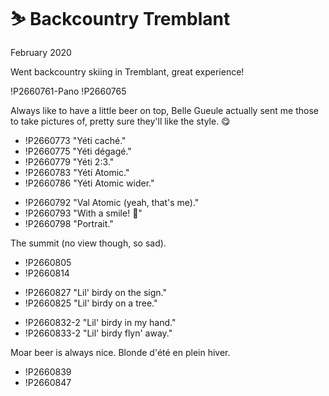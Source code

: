 # ⛷ Backcountry Tremblant
February 2020

Went backcountry skiing in Tremblant, great experience!

!P2660761-Pano
!P2660765

Always like to have a little beer on top, Belle Gueule actually sent me
those to take pictures of, pretty sure they'll like the style. 😋


<div class="slide">

* !P2660773 "Yéti caché."
* !P2660775 "Yéti dégagé."
* !P2660779 "Yéti 2:3."
* !P2660783 "Yéti Atomic."
* !P2660786 "Yéti Atomic wider."

</div>

<div class="slide">

* !P2660792 "Val Atomic (yeah, that's me)."
* !P2660793 "With a smile! 😬"
* !P2660798 "Portrait."

</div>

The summit (no view though, so sad).

<div class="slide inline-bottom">

* !P2660805
* !P2660814

</div>

<div class="slide">

* !P2660827 "Lil' birdy on the sign."
* !P2660825 "Lil' birdy on a tree."

</div>

<div class="slide">

* !P2660832-2 "Lil' birdy in my hand."
* !P2660833-2 "Lil' birdy flyn' away."

</div>

Moar beer is always nice. Blonde d'été en plein hiver.

<div class="slide">

* !P2660839
* !P2660847

</div>

